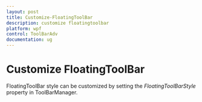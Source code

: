 ```yaml
---
layout: post
title: Customize-FloatingToolBar
description: customize floatingtoolbar
platform: wpf
control: ToolBarAdv
documentation: ug
---
```


# Customize FloatingToolBar

FloatingToolBar style can be customized by setting the _FloatingToolBarStyle_ property in ToolBarManager.

